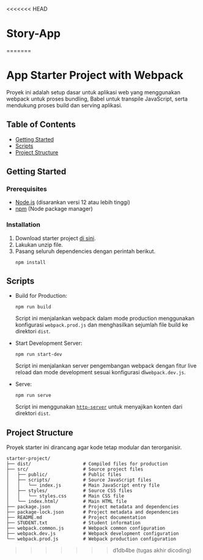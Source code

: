 <<<<<<< HEAD
# Story-App
=======
# App Starter Project with Webpack

Proyek ini adalah setup dasar untuk aplikasi web yang menggunakan webpack untuk proses bundling, Babel untuk transpile JavaScript, serta mendukung proses build dan serving aplikasi.

## Table of Contents

- [Getting Started](#getting-started)
- [Scripts](#scripts)
- [Project Structure](#project-structure)

## Getting Started

### Prerequisites

- [Node.js](https://nodejs.org/) (disarankan versi 12 atau lebih tinggi)
- [npm](https://www.npmjs.com/) (Node package manager)

### Installation

1. Download starter project [di sini](https://raw.githubusercontent.com/dicodingacademy/a219-web-intermediate-labs/099-shared-files/starter-project-with-webpack.zip).
2. Lakukan unzip file.
3. Pasang seluruh dependencies dengan perintah berikut.
   ```shell
   npm install
   ```

## Scripts

- Build for Production:
  ```shell
  npm run build
  ```
  Script ini menjalankan webpack dalam mode production menggunakan konfigurasi `webpack.prod.js` dan menghasilkan sejumlah file build ke direktori `dist`.

- Start Development Server:
  ```shell
  npm run start-dev
  ```
  Script ini menjalankan server pengembangan webpack dengan fitur live reload dan mode development sesuai konfigurasi di`webpack.dev.js`.

- Serve:
  ```shell
  npm run serve
  ```
  Script ini menggunakan [`http-server`](https://www.npmjs.com/package/http-server) untuk menyajikan konten dari direktori `dist`.

## Project Structure

Proyek starter ini dirancang agar kode tetap modular dan terorganisir.

```text
starter-project/
├── dist/                   # Compiled files for production
├── src/                    # Source project files
│   ├── public/             # Public files
│   ├── scripts/            # Source JavaScript files
│   │   └── index.js        # Main JavaScript entry file
│   ├── styles/             # Source CSS files
│   │   └── styles.css      # Main CSS file
│   └── index.html/         # Main HTML file
├── package.json            # Project metadata and dependencies
├── package-lock.json       # Project metadata and dependencies
├── README.md               # Project documentation
├── STUDENT.txt             # Student information
├── webpack.common.js       # Webpack common configuration
├── webpack.dev.js          # Webpack development configuration
└── webpack.prod.js         # Webpack production configuration
```
>>>>>>> d1db4be (tugas akhir dicoding)
